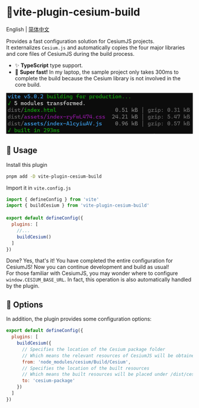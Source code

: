 # :tada:vite-plugin-cesium-build

English | [简体中文](/README.zh-CN.md)

Provides a fast configuration solution for CesiumJS projects.  
It externalizes `Cesium.js` and automatically copies the four major libraries and core files of CesiumJS during the build process.  
- :sparkles: **TypeScript** type support.
- :rocket: **Super fast!** In my laptop, the sample project only takes 300ms to complete the build because the Cesium library is not involved in the core build.

![Alt text](readme-image.png)

## :memo: Usage

Install this plugin

```sh
pnpm add -D vite-plugin-cesium-build
```

Import it in `vite.config.js`

```javascript
import { defineConfig } from 'vite'
import { buildCesium } from 'vite-plugin-cesium-build'

export default defineConfig({
  plugins: [
    //...
    buildCesium()
  ]
})
```

Done? Yes, that's it! You have completed the entire configuration for CesiumJS! Now you can continue development and build as usual!  
For those familiar with CesiumJS, you may wonder where to configure `window.CESIUM_BASE_URL`. In fact, this operation is also automatically handled by the plugin.

## :wrench: Options
In addition, the plugin provides some configuration options:

```javascript
export default defineConfig({
  plugins: [
    buildCesium({
      // Specifies the location of the Cesium package folder
      // Which means the relevant resources of CesiumJS will be obtained from this folder
      from: 'node_modules/cesium/Build/Cesium',
      // Specifies the location of the built resources
      // Which means the built resources will be placed under /dist/cesium-package/
      to: 'cesium-package'
    })
  ]
})
```

